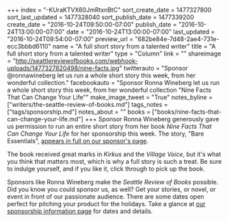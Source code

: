 +++
index = "-KUraKTVX60JmRtxnBtC"
sort_create_date = 1477327800
sort_last_updated = 1477328040
sort_publish_date = 1477339200
create_date = "2016-10-24T09:50:00-07:00"
publish_date = "2016-10-24T13:00:00-07:00"
date = "2016-10-24T13:00:00-07:00"
last_updated = "2016-10-24T09:54:00-07:00"
preview_url = "682be84e-7d48-2ae4-731e-ecc3bbbd6110"
name = "A full short story from a talented writer"
title = "A full short story from a talented writer"
type = "Column"
link = ""
shareimage = "http://seattlereviewofbooks.com/webhook-uploads/1477327820498/nine-facts.jpg"
twitterauto = "Sponsor @ronnawineberg let us run a whole short story this week, from her wonderful collection."
facebookauto = "Sponsor Ronna Wineberg let us run a whole short story this week, from her wonderful collection \"Nine Facts That Can Change Your Life\""
make_image_tweet = "True"
notes_byline = ["writers/the-seattle-review-of-books.md"]
tags_notes = ["tags/sponsorship.md"]
notes_about = ""
books = ["books/nine-facts-that-can-change-your-life.md"]
+++
Sponsor Ronna Wineberg generously gave us permission to run an entire short story from her book _Nine Facts That Can Change Your Life_ for her sponsorship this week. The story, "Bare Essentials", [appears in full on our sponsor's page](http://seattlereviewofbooks.com/sponsorships).

The book received great marks in _Kirkus_ and the _Village Voice_, but it's what you think that matters most, which is why a full story is such a treat. Be sure to indulge yourself, and if you like it, click through to pick up the book.

Sponsors like Ronna Wineberg make the _Seattle Review of Books_ possible. Did you know you could sponsor us, as well? Get your stories, or novel, or event in front of our passionate audience. There are some dates open perfect for pitching your product for the holidays. Take a glance at [our sponsorship information page](http://seattlereviewofbooks.com/sponsor/) for dates and details.